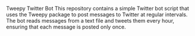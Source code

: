 Tweepy Twitter Bot
This repository contains a simple Twitter bot script that uses the Tweepy package to post messages to Twitter at regular intervals. The bot reads messages from a text file and tweets them every hour, ensuring that each message is posted only once.
